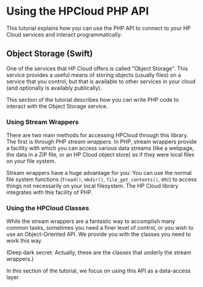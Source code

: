 # Using the HPCloud PHP API

This tutorial explains how you can use the PHP API to connect to your HP
Cloud services and interact programmatically.

## Object Storage (Swift)

One of the services that HP Cloud offers is called "Object Storage".
This service provides a useful means of storing objects (usually files)
on a service that you control, but that is available to other services
in your cloud (and optionally is availably publically).

This section of the tutorial describes how you can write PHP code to
interact with the Object Storage service.

### Using Stream Wrappers

There are two main methods for accessing HPCloud through this library.
The first is through PHP *stream wrappers*. In PHP, stream wrappers
provide a facility with which you can access various data streams (like
a webpage, the data in a ZIP file, or an HP Cloud object store) as if
they were local files on your file system.

Stream wrappers have a huge advantage for you: You can use the normal
file system functions (`fread()`, `mkdir()`, `file_get_contents()`, etc)
to access things not necessarily on your local filesystem. The HP Cloud
library integrates with this facility of PHP.


### Using the HPCloud Classes

While the stream wrappers are a fantastic way to accomplish many common
tasks, sometimes you need a finer level of control, or you wish to use
an Object-Oriented API. We provide you with the classes you need to work
this way.

(Deep dark secret: Actually, these are the classes that underly the
stream wrappers.)

In this section of the tutorial, we focus on using this API as a
data-access layer.
